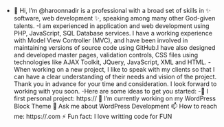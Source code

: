 - 👋 Hi, I’m @haroonnadir is a professional with a broad set of skills in ✨ software, web development ✨, speaking among many other God-given talents.
-I am experienced in application and web development using PHP, JavaScript, SQL Database services. I have a working experience with Model View Controller (MVC), and have been involved in maintaining versions of source code using GitHub.I have also designed and developed master pages, validation controls, CSS files using technologies like AJAX Toolkit, JQuery, JavaScript, XML and HTML.
-When working on a new project, I like to speak with my clients so that I can have a clear understanding of their needs and vision of the project. Thank you in advance for your time and consideration. I look forward to working with you soon.
-Here are some ideas to get you started:
-🔭 I first personal project: https:// 🌱 I’m currently working on my WordPress Block Theme 💬 Ask me about WordPress Development 📫 How to reach me: https://.com ⚡ Fun fact: I love writting code for FUN

<!---
haroonnadir/haroonnadir is a ✨ special ✨ repository because its `README.md` (this file) appears on your GitHub profile.
You can click the Preview link to take a look at your changes.
--->
